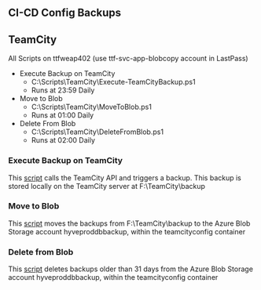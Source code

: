 ## CI-CD Config Backups

## TeamCity

All Scripts on ttfweap402 (use ttf\-svc-app-blobcopy account in LastPass)

* Execute Backup on TeamCity
	* C:\Scripts\TeamCity\Execute-TeamCityBackup.ps1
	* Runs at 23:59 Daily
* Move to Blob
	* C:\Scripts\TeamCity\MoveToBlob.ps1
	* Runs at 01:00 Daily
* Delete From Blob
    * C:\Scripts\TeamCity\DeleteFromBlob.ps1
	* Runs at 02:00 Daily

### Execute Backup on TeamCity

This [script](https://gitlab.com/gl-education-Infra/Team-Handbook/blob/master/engineering/infrastructure/assets/Execute-TeamCityBackup.ps1) calls the TeamCity API and triggers a backup. This backup is stored locally on the TeamCity server at F:\TeamCity\backup

### Move to Blob

This [script](https://gitlab.com/gl-education-Infra/Team-Handbook/blob/master/engineering/infrastructure/assets/MoveToBlob.ps1) moves the backups from F:\TeamCity\backup to the Azure Blob Storage account hyveproddbbackup, within the teamcityconfig container

### Delete from Blob

This [script](https://gitlab.com/gl-education-Infra/Team-Handbook/blob/master/engineering/infrastructure/assets/DeleteFromBlob.ps1) deletes backups older than 31 days from the Azure Blob Storage account hyveproddbbackup, within the teamcityconfig container

